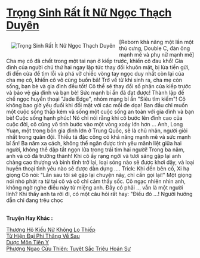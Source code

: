 <a href="https://truyentiki.com/trong-sinh-rat-it-nu-ngoc-thach-duyen.30375/" title="Trọng Sinh Rất Ít Nữ Ngọc Thạch Duyên"><h1>Trọng Sinh Rất Ít Nữ Ngọc Thạch Duyên</h1></a><div style="display:table"><img align="right" style="float: left; padding: 10px;" src="https://truyentiki.com/a/img/str/src/30375.jpg" alt="Trọng Sinh Rất Ít Nữ Ngọc Thạch Duyên">[Reborn khả năng một lần một thú cưng, Double C, đàn ông mạnh mẽ và phụ nữ mạnh mẽ] Cha mẹ cô đã chết trong một tai nạn ở kiếp trước, khiến cô đau khổ! Gia đình của người chú thứ hai ngay lập tức thay đổi khuôn mặt, bị lừa tiền gửi, đi đến cửa để tìm lỗi và phá vỡ chiếc vòng tay ngọc duy nhất còn lại của cha mẹ cô, khiến cô vô cùng buồn bã! Trở về từ khi sinh ra, cha mẹ còn sống, bạn bè và gia đình đều tốt! Cô thề sẽ thay đổi số phận của kiếp trước và bảo vệ gia đình và bạn bè! Sức mạnh bí ẩn đã đạt được! Thành lập đế chế ngọc huyền thoại "Jade Edge", nhóm mạng bí ẩn "Siêu tìm kiếm"! Cô không bao giờ yếu đuối khi đối mặt với các mối đe dọa! Ban đầu chỉ muốn một cuộc sống thấp kém và sống một cuộc sống an toàn với gia đình và bạn bè! Cuộc sống hạnh phúc! Nó chỉ nói rằng khi cô bước lên đỉnh cao của cuộc đời, cô cũng vô tình bước vào một vòng xoáy lớn hơn ... Anh, Long Yuan, một trong bốn gia đình lớn ở Trung Quốc, sẽ là chủ nhân, người giỏi nhất trong quân đội. Thiếu tá đặc công có khả năng mạnh mẽ và sức mạnh bí ẩn! Ba năm xa cách, không thể ngăn được tình yêu mãnh liệt giữa hai người, không thể dập tắt ngọn lửa trong trái tim hai người! Trong ba năm, anh và cô đã trưởng thành! Khi cô ấy rạng ngời và tươi sáng gặp lại anh chàng cao thượng và bình tĩnh trở lại, loại sóng nào sẽ được khơi dậy, và loại huyền thoại tình yêu nào sẽ được dàn dựng .... Trick: Khi đến bên cô, Xi hạ giọng Cô nói: "Lần sau tôi sẽ gặp lại chuyện này, chỉ cần gọi lại!" Một giọng nói nhỏ phát ra từ tai cô và cô chỉ cảm thấy sốc. Cô ngạc nhiên nhìn anh, không ngờ nghe điều này từ miệng anh. Đây có phải ... vẫn là một người lính? Khi thấy anh ta rời đi, có một câu hỏi rất hay: "Điều đó ...! Người hướng dẫn chỉ đang trêu chọc</div><p><br><b>Truyện Hay Khác :</b></p><a href="https://truyentiki.com/thuong-ho-kieu-nu-khong-lo-thiep.30374/" alt="Thương Hộ Kiều Nữ Không Lo Thiếp">Thương Hộ Kiều Nữ Không Lo Thiếp</a><br/><a href="https://truyentiki.wordpress.com/2020/06/08/tu-hien-dai-phi-thang-ve-sau/" alt="Từ Hiện Đại Phi Thăng Về Sau">Từ Hiện Đại Phi Thăng Về Sau</a><br/><a href="https://github.com/nownovels/top500/tree/master/truyenhay/33948/" alt="Dược Môn Tiên Y">Dược Môn Tiên Y</a><br/><a href="https://github.com/nownovels/truyenhay/tree/master/truyenhay/30360/README.md" alt="Phượng Ngạo Cửu Thiên: Tuyệt Sắc Triệu Hoán Sư">Phượng Ngạo Cửu Thiên: Tuyệt Sắc Triệu Hoán Sư</a><br/>